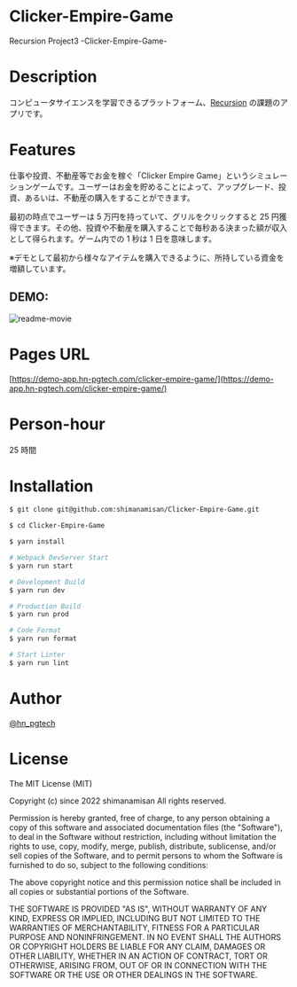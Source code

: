# Clicker-Empire-Game

Recursion Project3 -Clicker-Empire-Game-

# Description

コンピュータサイエンスを学習できるプラットフォーム、[Recursion](https://recursionist.io/) の課題のアプリです。

# Features

仕事や投資、不動産等でお金を稼ぐ「Clicker Empire Game」というシミュレーションゲームです。ユーザーはお金を貯めることによって、アップグレード、投資、あるいは、不動産の購入をすることができます。

最初の時点でユーザーは 5 万円を持っていて、グリルをクリックすると 25 円獲得できます。その他、投資や不動産を購入することで毎秒ある決まった額が収入として得られます。ゲーム内での 1 秒は 1 日を意味します。

※デモとして最初から様々なアイテムを購入できるように、所持している資金を増額しています。

## DEMO:
![readme-movie](https://user-images.githubusercontent.com/49751604/198932443-952d6db1-433b-40bf-ab9d-0881190be275.gif)

# Pages URL

[https://demo-app.hn-pgtech.com/clicker-empire-game/](https://demo-app.hn-pgtech.com/clicker-empire-game/)

# Person-hour

25 時間

# Installation

```bash
$ git clone git@github.com:shimanamisan/Clicker-Empire-Game.git

$ cd Clicker-Empire-Game

$ yarn install

# Webpack DevServer Start
$ yarn run start

# Development Build
$ yarn run dev

# Production Build
$ yarn run prod

# Code Format
$ yarn run format

# Start Linter
$ yarn run lint
```

# Author

[@hn_pgtech](https://twitter.com/hn_pgtech)

# License

The MIT License (MIT)

Copyright (c) since 2022 shimanamisan All rights reserved.

Permission is hereby granted, free of charge, to any person obtaining a copy of this software and associated documentation files (the "Software"), to deal in the Software without restriction, including without limitation the rights to use, copy, modify, merge, publish, distribute, sublicense, and/or sell copies of the Software, and to permit persons to whom the Software is furnished to do so, subject to the following conditions:

The above copyright notice and this permission notice shall be included in all copies or substantial portions of the Software.

THE SOFTWARE IS PROVIDED "AS IS", WITHOUT WARRANTY OF ANY KIND, EXPRESS OR IMPLIED, INCLUDING BUT NOT LIMITED TO THE WARRANTIES OF MERCHANTABILITY, FITNESS FOR A PARTICULAR PURPOSE AND NONINFRINGEMENT. IN NO EVENT SHALL THE AUTHORS OR COPYRIGHT HOLDERS BE LIABLE FOR ANY CLAIM, DAMAGES OR OTHER LIABILITY, WHETHER IN AN ACTION OF CONTRACT, TORT OR OTHERWISE, ARISING FROM, OUT OF OR IN CONNECTION WITH THE SOFTWARE OR THE USE OR OTHER DEALINGS IN THE SOFTWARE.